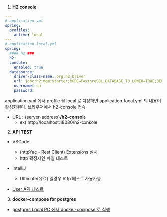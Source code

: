 1. **H2 console**

```yaml
---
# application.yml
spring:
  profiles:
    active: local
---
# application-local.yml
spring:
  #### h2 ###
  h2:
  console:
    enabled: true
  datasource:
    driver-class-name: org.h2.Driver
    url: jdbc:h2:mem:starter;MODE=PostgreSQL;DATABASE_TO_LOWER=TRUE;DEFAULT_NULL_ORDERING=HIGH
    username: sa
    password:
```
application.yml 에서 profile 을 local 로 지정하면 application-local.yml 의 내용이 활성화된다.
브라우저에서 h2-console 접속
- URL : {server-address}**/h2-console**
    - ex) http://localhost:18080/h2-console

2. **API TEST**
- VSCode
    - (httpYac - Rest Client) Extensions 설치
    - http 확장자인 파일 테스트
- IntelliJ
    - Ultimate(유료) 일경우 http 테스트 사용가능

- [User API 테스트](http/users.http)

3. **docker-compose for postgres**
- [postgres Local PC 에서 docker-compose 로 실행](md/etc/docker-compose.yml)

